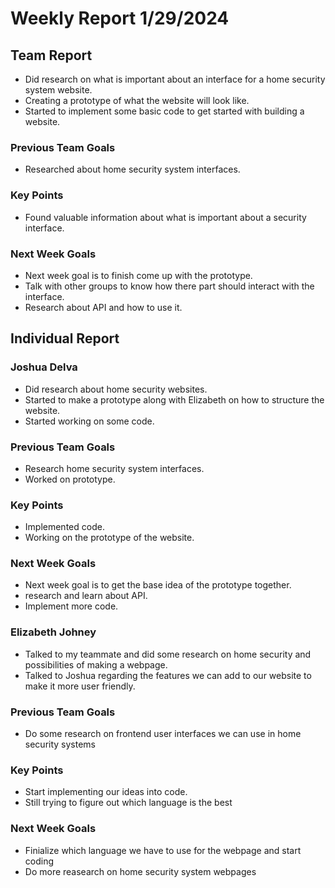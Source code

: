 # Weekly Report 1/29/2024
## Team Report
- Did research on what is important about an interface for a home security system website.
- Creating a prototype of what the website will look like.
- Started to implement some basic code to get started with building a website.

### Previous Team Goals
- Researched about home security system interfaces.

### Key Points
- Found valuable information about what is important about a security interface.
  
### Next Week Goals
- Next week goal is to finish come up with the prototype.
- Talk with other groups to know how there part should interact with the interface.
- Research about API and how to use it.

## Individual Report
### Joshua Delva
- Did research about home security websites.
- Started to make a prototype along with Elizabeth on how to structure the website.
- Started working on some code.

### Previous Team Goals
- Research home security system interfaces.
- Worked on prototype.
  
### Key Points
- Implemented code.
- Working on the prototype of the website.
  
### Next Week Goals
- Next week goal is to get the base idea of the prototype together.
- research and learn about API.
- Implement more code.

### Elizabeth Johney
- Talked to my teammate and did some research on home security and possibilities of making a webpage.
- Talked to Joshua regarding the features we can add to our website to make it more user friendly. 

### Previous Team Goals
- Do some research on frontend user interfaces we can use in home security systems

 ### Key Points
  - Start implementing our ideas into code.
  - Still trying to figure out which language is the best
### Next Week Goals
- Finialize which language we have to use for the webpage and start coding
- Do more reasearch on home security system webpages
  
